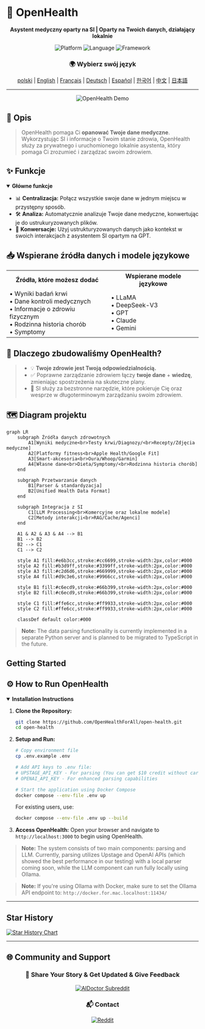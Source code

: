 # 🚀 **OpenHealth**

<div align="center">

**Asystent medyczny oparty na SI | Oparty na Twoich danych, działający lokalnie**

<p align="center">
  <img src="https://img.shields.io/badge/Platform-Web-blue?style=for-the-badge" alt="Platform">
  <img src="https://img.shields.io/badge/Language-TypeScript-blue?style=for-the-badge" alt="Language">
  <img src="https://img.shields.io/badge/Framework-Next.js-black?style=for-the-badge" alt="Framework">
</p>

### 🌍 Wybierz swój język
[polski](i18n/readme/README.pl.md) | [English](README.md) | [Français](i18n/readme/README.fr.md) | [Deutsch](i18n/readme/README.de.md) | [Español](i18n/readme/README.es.md) | [한국어](i18n/readme/README.ko.md) | [中文](i18n/readme/README.zh.md) | [日本語](i18n/readme/README.ja.md)

</div>

---

<p align="center">
  <img src="/intro/openhealth.avif" alt="OpenHealth Demo">
</p>

## 🌟 Opis

> OpenHealth pomaga Ci **opanować Twoje dane medyczne**. Wykorzystując SI i informacje o Twoim stanie zdrowia,
> OpenHealth służy za prywatnego i uruchomionego lokalnie asystenta, który pomaga Ci zrozumieć i zarządzać swoim zdrowiem.

## ✨ Funkcje

<details open>
<summary><b>Główne funkcje</b></summary>

- 📊 **Centralizacja:** Połącz wszystkie swoje dane w jednym miejscu w przystępny sposób.
- 🛠️ **Analiza:** Automatycznie analizuje Twoje dane medyczne, konwertując je do ustrukuryzowanych plików.
- 🤝 **Konwersacje:** Użyj ustrukturyzowanych danych jako kontekst w swoich interakcjach z asystentem SI opartym na GPT.

</details>

## 📥 Wspierane źródła danych i modele językowe

<table>
  <tr>
    <th>Źródła, które możesz dodać</th>
    <th>Wspierane modele językowe</th>
  </tr>
  <tr>
    <td>
      • Wyniki badań krwi<br>
      • Dane kontroli medycznych<br>
      • Informacje o zdrowiu fizycznym<br>
      • Rodzinna historia chorób<br>
      • Symptomy
    </td>
    <td>
      • LLaMA<br>
      • DeepSeek-V3<br>
      • GPT<br>
      • Claude<br>
      • Gemini
    </td>
  </tr>
</table>

## 🤔 Dlaczego zbudowaliśmy OpenHealth?

> - 💡 **Twoje zdrowie jest Twoją odpowiedzialnością.**
> - ✅ Poprawne zarządzanie zdrowiem łączy **twoje dane** + **wiedzę**, zmieniając spostrzeżenia na skuteczne plany.
> - 🧠 SI służy za bezstronne narzędzie, które pokieruje Cię oraz wesprze w długoterminowym zarządzaniu swoim zdrowiem.

## 🗺️ Diagram projektu

```mermaid
graph LR
    subgraph Źródła danych zdrowotnych
        A1[Wyniki medyczne<br>Testy krwi/Diagnozy/<br>Recepty/Zdjęcia medyczne]
        A2[Platformy fitness<br>Apple Health/Google Fit]
        A3[Smart-akcesoria<br>Oura/Whoop/Garmin]
        A4[Własne dane<br>Dieta/Symptomy/<br>Rodzinna historia chorób]
    end

    subgraph Przetwarzanie danych
        B1[Parser & standardyzacja]
        B2[Unified Health Data Format]
    end

    subgraph Integracja z SI
        C1[LLM Processing<br>Komercyjne oraz lokalne modele]
        C2[Metody interakcji<br>RAG/Cache/Agenci]
    end

    A1 & A2 & A3 & A4 --> B1
    B1 --> B2
    B2 --> C1
    C1 --> C2

    style A1 fill:#e6b3cc,stroke:#cc6699,stroke-width:2px,color:#000
    style A2 fill:#b3d9ff,stroke:#3399ff,stroke-width:2px,color:#000
    style A3 fill:#c2d6d6,stroke:#669999,stroke-width:2px,color:#000
    style A4 fill:#d9c3e6,stroke:#9966cc,stroke-width:2px,color:#000
    
    style B1 fill:#c6ecd9,stroke:#66b399,stroke-width:2px,color:#000
    style B2 fill:#c6ecd9,stroke:#66b399,stroke-width:2px,color:#000
    
    style C1 fill:#ffe6cc,stroke:#ff9933,stroke-width:2px,color:#000
    style C2 fill:#ffe6cc,stroke:#ff9933,stroke-width:2px,color:#000

    classDef default color:#000
```

> **Note:** The data parsing functionality is currently implemented in a separate Python server and is planned to be migrated to TypeScript in the future.

## Getting Started

## ⚙️ How to Run OpenHealth

<details open>
<summary><b>Installation Instructions</b></summary>

1. **Clone the Repository:**
   ```bash
   git clone https://github.com/OpenHealthForAll/open-health.git
   cd open-health
   ```

2. **Setup and Run:**
   ```bash
   # Copy environment file
   cp .env.example .env

   # Add API keys to .env file:
   # UPSTAGE_API_KEY - For parsing (You can get $10 credit without card registration by signing up at https://www.upstage.ai)
   # OPENAI_API_KEY - For enhanced parsing capabilities

   # Start the application using Docker Compose
   docker compose --env-file .env up
   ```

   For existing users, use:
   ```bash
   docker compose --env-file .env up --build
   ```

3. **Access OpenHealth:**
   Open your browser and navigate to `http://localhost:3000` to begin using OpenHealth.

> **Note:** The system consists of two main components: parsing and LLM. Currently, parsing utilizes Upstage and OpenAI APIs (which showed the best performance in our testing) with a local parser coming soon, while the LLM component can run fully locally using Ollama.

> **Note:** If you're using Ollama with Docker, make sure to set the Ollama API endpoint to: `http://docker.for.mac.localhost:11434/`

</details>

---

## Star History

[![Star History Chart](https://api.star-history.com/svg?repos=OpenHealthForAll/open-health&type=Date)](https://star-history.com/#OpenHealthForAll/open-health&Date)

---

## 🌐 Community and Support

<div align="center">

### 💫 Share Your Story & Get Updated & Give Feedback
[![AIDoctor Subreddit](https://img.shields.io/badge/r/AIDoctor-FF4500?style=for-the-badge&logo=reddit&logoColor=white)](https://www.reddit.com/r/AIDoctor/)

### 📬 Contact
[![Reddit](https://img.shields.io/badge/Reddit-FF4500?style=for-the-badge&logo=reddit&logoColor=white)](https://www.reddit.com/user/Dry_Steak30/)

</div>
